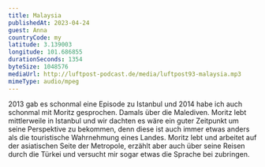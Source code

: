 ```yaml
---
title: Malaysia
publishedAt: 2023-04-24
guest: Anna
countryCode: my
latitude: 3.139003
longitude: 101.686855
durationSeconds: 1354
byteSize: 1048576 
mediaUrl: http://luftpost-podcast.de/media/luftpost93-malaysia.mp3
mimeType: audio/mpeg
---
```


2013 gab es schonmal eine Episode zu Istanbul und 2014 habe ich auch schonmal mit Moritz gesprochen. Damals über die Malediven. Moritz lebt mittlerweile in Istanbul und wir dachten es wäre ein guter Zeitpunkt um seine Perspektive zu bekommen, denn diese ist auch immer etwas anders als die touristische Wahrnehmung eines Landes. Moritz lebt und arbeitet auf der asiatischen Seite der Metropole, erzählt aber auch über seine Reisen durch die Türkei und versucht mir sogar etwas die Sprache bei zubringen.
